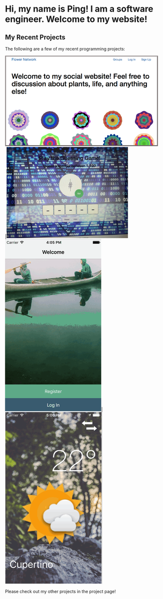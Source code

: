 # Hi, my name is Ping! I am a software engineer. Welcome to my website!

## My Recent Projects

The following are a few of my recent programming projects:

[![](assets/flowernetwork.png)](https://pearlmiumiu.pythonanywhere.com)|[![](assets/guessANum.JPG)](https://github.com/pearlmiumiu/GuessingGame)
[![](assets/FlashChat.png)](https://github.com/pearlmiumiu/personal-chat-app)|[![](assets/weather.png)](https://github.com/pearlmiumiu/Weather-APP)

Please check out my other projects in the project page!

